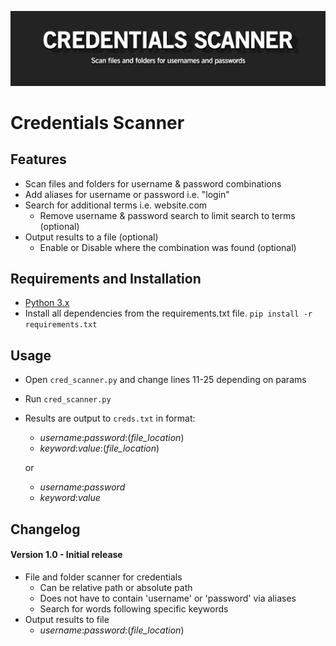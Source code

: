 ![](readme_files/banner.png)

# Credentials Scanner

## Features
 - Scan files and folders for username & password combinations
 - Add aliases for username or password i.e. "login"
 - Search for additional terms i.e. website.com
    - Remove username & password search to limit search to terms (optional)
 - Output results to a file (optional)
    - Enable or Disable where the combination was found (optional)

## Requirements and Installation
 - [Python 3.x](https://www.python.org/)
 - Install all dependencies from the requirements.txt file. `pip install -r requirements.txt`

## Usage
 - Open `cred_scanner.py` and change lines 11-25 depending on params
 - Run `cred_scanner.py`
 - Results are output to `creds.txt` in format:
    - _username_:_password_:(_file_location_)
    - _keyword_:_value_:(_file_location_)
    
    or
    
    - _username_:_password_
    - _keyword_:_value_

## Changelog
#### Version 1.0 - Initial release
 - File and folder scanner for credentials
    - Can be relative path or absolute path
    - Does not have to contain 'username' or 'password' via aliases
    - Search for words following specific keywords
 - Output results to file
    - _username_:_password_:(_file_location_)
